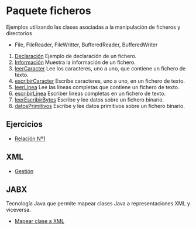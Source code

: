 # Paquete ficheros

Ejemplos utilizando las clases asociadas a la manipulación de ficheros y directorios

- File, FileReader, FileWritter, BufferedReader, BufferedWriter

1. [Declaración](https://github.com/franlu/DAM-AD/blob/master/ficheros/declaracion.java)
    Ejemplo de declaración de un fichero.
2. [Información](https://github.com/franlu/DAM-AD/blob/master/ficheros/informacion.java)
    Muestra la información de un fichero.
3. [leerCaracter]()
	Lee los caracteres, uno a uno, que contiene un fichero de texto.
3. [escribirCaracter]()
    Escribe caracteres, uno a uno, en un fichero de texto.
3. [leerLinea](https://github.com/franlu/DAM-AD/blob/master/ficheros/leerLinea.java)
	Lee las lineas completas que contiene un fichero de texto.
3. [escribirLinea](https://github.com/franlu/DAM-AD/blob/master/ficheros/escribirLinea.java)
    Escriber lineas completas en un fichero de texto.
7. [leerEscribirBytes](https://github.com/franlu/DAM-AD/blob/master/ficheros/leerEscribirBytes.java)
    Escribe y lee datos sobre un fichero binario.
8. [datosPrimitivos](https://github.com/franlu/DAM-AD/blob/master/ficheros/datosPrimitivos.java)
    Escribe y lee datos primitivos sobre un fichero binario.

## Ejercicios

- [Relación Nº1](https://github.com/franlu/DAM-AD/blob/master/ficheros/Ejercicios.md)


## XML

- [Gestión](https://github.com/franlu/DAM-AD/tree/master/ficheros/xml)


## JABX
Tecnología Java que permite mapear clases Java a representaciones XML y viceversa.

- [Mapear clase a XML](https://github.com/franlu/DAM-AD/tree/master/ficheros/jabx)
